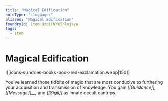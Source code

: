 ```yaml
---
title: "Magical Edification"
noteType: ":luggage:"
aliases: "Magical Edification"
foundryId: Item.HzqiFNY65hlnjsya
tags:
  - Item
---
```


# Magical Edification
![[icons-sundries-books-book-red-exclamation.webp|150]]

You've learned those tidbits of magic that are most conducive to furthering your acquisition and transmission of knowledge. You gain _[[Guidance]]_, _[[Message]]__,_ and _[[Sigil]]_ as innate occult cantrips.
